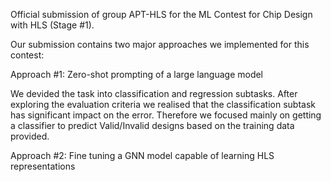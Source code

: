 Official submission of group APT-HLS for the ML Contest for Chip Design with HLS (Stage #1).

Our submission contains two major approaches we implemented for this contest:

Approach #1: Zero-shot prompting of a large language model

We devided the task into classification and regression subtasks. After exploring the evaluation criteria we realised that the classification subtask has significant impact on the error. Therefore we focused mainly on getting a classifier to predict Valid/Invalid designs based on the training data provided.


Approach #2: Fine tuning a GNN model capable of learning HLS representations






